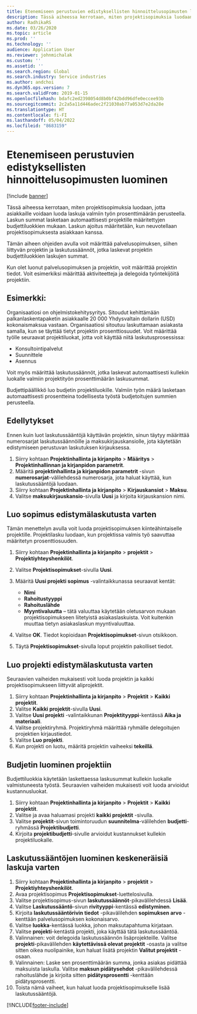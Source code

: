 ```yaml
---
title: Etenemiseen perustuvien edistyksellisten hinnoittelusopimusten luominen
description: Tässä aiheessa kerrotaan, miten projektisopimuksia luodaan, jotta asiakkaille voidaan luoda laskuja valmiin työn prosenttimäärän perusteella.
author: RadhikaRS
ms.date: 03/26/2020
ms.topic: article
ms.prod: ''
ms.technology: ''
audience: Application User
ms.reviewer: johnmichalak
ms.custom: ''
ms.assetid: ''
ms.search.region: Global
ms.search.industry: Service industries
ms.author: andchoi
ms.dyn365.ops.version: 7
ms.search.validFrom: 2019-01-15
ms.openlocfilehash: bdafc2ed2398054d8b0bf42bdd96dfe0eccee93b
ms.sourcegitcommit: 2c2a5a11d446adec2f21030ab77a053d7e2da28e
ms.translationtype: HT
ms.contentlocale: fi-FI
ms.lasthandoff: 05/04/2022
ms.locfileid: "8683159"
---
```

# <a name="create-advanced-contracts-for-billing-based-on-progress"></a>Etenemiseen perustuvien edistyksellisten hinnoittelusopimusten luominen
[!include [banner](../includes/banner.md)]

Tässä aiheessa kerrotaan, miten projektisopimuksia luodaan, jotta asiakkaille voidaan luoda laskuja valmiin työn prosenttimäärän perusteella. Laskun summat lasketaan automaattisesti projektille määritettyjen budjettiluokkien mukaan. Laskun ajoitus määritetään, kun neuvotellaan projektisopimuksesta asiakkaan kanssa.

Tämän aiheen ohjeiden avulla voit määrittää palvelusopimuksen, siihen liittyvän projektin ja laskutussäännöt, jotka laskevat projektin budjettiluokkien laskujen summat.

Kun olet luonut palvelusopimuksen ja projektin, voit määrittää projektin tiedot. Voit esimerkiksi määrittää aktiviteetteja ja delegoida työntekijöitä projektiin.

## <a name="example"></a>Esimerkki:

Organisaatiosi on ohjelmistokehitysyritys. Sitoudut kehittämään palkanlaskentapaketin asiakkaalle 20 000 Yhdysvaltain dollarin (USD) kokonaismaksua vastaan. Organisaatiosi sitoutuu laskuttamaan asiakasta samalla, kun se täyttää tietyt projektin prosenttiosuudet. Voit määrittää työlle seuraavat projektiluokat, jotta voit käyttää niitä laskutusprosessissa:

- Konsultointipalvelut
- Suunnittele
- Asennus

Voit myös määrittää laskutussäännöt, jotka laskevat automaattisesti kullekin luokalle valmiin projektityön prosenttimäärän laskusummat.

Budjettipäällikkö luo budjetin projektiluokille. Valmiin työn määrä lasketaan automaattisesti prosentteina todellisesta työstä budjetoitujen summien perusteella.

## <a name="prerequisites"></a>Edellytykset

Ennen kuin luot laskutussääntöjä käyttävän projektin, sinun täytyy määrittää numerosarjat laskutussäännöille ja maksukirjauskansiolle, jota käytetään edistymiseen perustuvan laskutuksen kirjauksessa.

1. Siirry kohtaan **Projektinhallinta ja kirjanpito** \> **Määritys** \> **Projektinhallinnan ja kirjanpidon parametrit**.
2. Määritä **projektinhallinta ja kirjanpidon parametrit** -sivun **numerosarjat**-välilehdessä numerosarja, jota haluat käyttää, kun laskutussääntöjä luodaan.
3. Siirry kohtaan **Projektinhallinta ja kirjanpito** \> **Kirjauskansiot** \> **Maksu**.
4. Valitse **maksukirjauskansio**-sivulla **Uusi** ja kirjoita kirjauskansion nimi.

## <a name="create-a-contract-for-progress-billings"></a>Luo sopimus edistymälaskutusta varten

Tämän menettelyn avulla voit luoda projektisopimuksen kiinteähintaiselle projektille. Projektilasku luodaan, kun projektissa valmis työ saavuttaa määritetyn prosenttiosuuden.

1. Siirry kohtaan **Projektinhallinta ja kirjanpito** \> **projektit** \> **Projektiyhteyshenkilöt**.
2. Valitse **Projektisopimukset**-sivulla **Uusi**.
3. Määritä **Uusi projekti sopimus** -valintaikkunassa seuraavat kentät:

    - **Nimi**
    - **Rahoitustyyppi**
    - **Rahoituslähde**
    - **Myyntivaluutta** – tätä valuuttaa käytetään oletusarvon mukaan projektisopimukseen liitetyistä asiakaslaskuista. Voit kuitenkin muuttaa tietyn asiakaslaskun myyntivaluuttaa.

4. Valitse **OK**. Tiedot kopioidaan **Projektisopimukset**-sivun otsikkoon.
5. Täytä **Projektisopimukset**-sivulla loput projektin pakolliset tiedot.

## <a name="create-a-project-for-progress-billings"></a>Luo projekti edistymälaskutusta varten

Seuraavien vaiheiden mukaisesti voit luoda projektin ja kaikki projektisopimukseen liittyvät aliprojektit.

1. Siirry kohtaan **Projektinhallinta ja kirjanpito** \> **Projektit** \> **Kaikki projektit**.
2. Valitse **Kaikki projektit**-sivulla **Uusi**.
3. Valitse **Uusi projekti** -valintaikkunan **Projektityyppi**-kentässä **Aika ja materiaali**.
4. Valitse projektiryhmä. Projektiryhmä määrittää ryhmälle delegoitujen projektien kirjaustiedot.
5. Valitse **Luo projekti**.
6. Kun projekti on luotu, määritä projektin vaiheeksi **tekeillä**.

## <a name="create-a-budget-for-a-project"></a>Budjetin luominen projektiin

Budjettiluokkia käytetään laskettaessa laskusummat kullekin luokalle valmistuneesta työstä. Seuraavien vaiheiden mukaisesti voit luoda arvioidut kustannusluokat.

1. Siirry kohtaan **Projektinhallinta ja kirjanpito** \> **Projektit** \> **Kaikki projektit**.
2. Valitse ja avaa haluamasi projekti **kaikki projektit** -sivulla.
3. Valitse **projektit**-sivun toimintoruudun **suunnitelma**-välilehden **budjetti**-ryhmässä **Projektibudjetti**.
4. Kirjoita **projektibudjetti**-sivulle arvioidut kustannukset kullekin projektiluokalle.

## <a name="create-billing-rules-for-progress-billings"></a>Laskutussääntöjen luominen keskeneräisiä laskuja varten

1. Siirry kohtaan **Projektinhallinta ja kirjanpito** \> **projektit** \> **Projektiyhteyshenkilöt**.
2. Avaa projektisopimus **Projektisopimukset**-luettelosivulla.
3. Valitse projektisopimus-sivun **laskutussäännöt**-pikavälilehdessä **Lisää**.
4. Valitse **Laskutussääntö**-sivun **rivityyppi**-kentässä **edistyminen**.
5. Kirjoita **laskutussääntörivin tiedot** -pikavälilehden **sopimuksen arvo** -kenttään palvelusopimuksen kokonaisarvo.
6. Valitse **luokka**-kentässä luokka, johon maksutapahtuma kirjataan.
7. Valitse **projekti**-kentästä projekti, joka käyttää tätä laskutussääntöä.
8. Valinnainen: voit delegoida laskutussäännön lisäprojekteille. Valitse **projekti**-pikavälilehden **käytettävissä olevat projektit** -osasta ja valitse sitten oikea nuolipainike, kun haluat lisätä projektin **Valitut projektit** -osaan.
9. Valinnainen: Laske sen prosenttimäärän summa, jonka asiakas pidättää maksuista laskulla. Valitse **maksun pidätysehdot** -pikavälilehdessä rahoituslähde ja kirjoita sitten **pidätysprosentti** -kenttään pidätysprosentti.
10. Toista nämä vaiheet, kun haluat luoda projektisopimukselle lisää laskutussääntöjä.


[!INCLUDE[footer-include](../includes/footer-banner.md)]